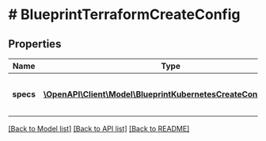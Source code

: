 # # BlueprintTerraformCreateConfig

## Properties

Name | Type | Description | Notes
------------ | ------------- | ------------- | -------------
**specs** | [**\OpenAPI\Client\Model\BlueprintKubernetesCreateConfigSpecs[]**](BlueprintKubernetesCreateConfigSpecs.md) | Array of Terraform specs in Morpheus | [optional]

[[Back to Model list]](../../README.md#models) [[Back to API list]](../../README.md#endpoints) [[Back to README]](../../README.md)

